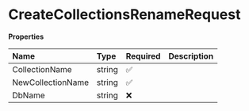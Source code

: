 # CreateCollectionsRenameRequest

**Properties**

| Name              | Type   | Required | Description |
| :---------------- | :----- | :------- | :---------- |
| CollectionName    | string | ✅       |             |
| NewCollectionName | string | ✅       |             |
| DbName            | string | ❌       |             |

<!-- This file was generated by liblab | https://liblab.com/ -->
